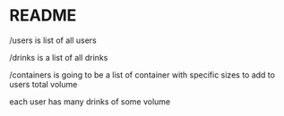 # README

/users is list of all users

/drinks is a list of all drinks

/containers is going to be a list of container with specific sizes to add to users total volume

each user has many drinks of some volume